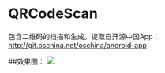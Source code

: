 # QRCodeScan

包含二维码的扫描和生成。提取自开源中国App：http://git.oschina.net/oschina/android-app

##效果图：
 ![](https://github.com/yanxinit/QRCodeScan/blob/master/Demo.gif)
